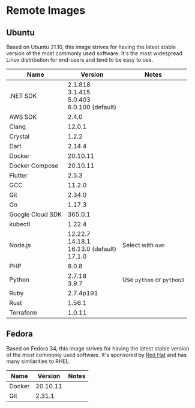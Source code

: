 # Remote Images

## Ubuntu

Based on Ubuntu 21.10, this image strives for having the latest stable version of the most commonly used software. It's the most widespread Linux distribution for end-users and tend to be easy to use.

<!-- BEGIN GENERATED SECTION: ubuntu -->

| Name | Version | Notes |
| ---- | ------- | ----- |
| .NET SDK | 2.1.818<br>3.1.415<br>5.0.403<br>6.0.100 (default) |
| AWS SDK | 2.4.0 |
| Clang | 12.0.1 |
| Crystal | 1.2.2 |
| Dart | 2.14.4 |
| Docker | 20.10.11 |
| Docker Compose | 20.10.11 |
| Flutter | 2.5.3 |
| GCC | 11.2.0 |
| Git | 2.34.0 |
| Go | 1.17.3 |
| Google Cloud SDK | 365.0.1 |
| kubectl | 1.22.4 |
| Node.js | 12.22.7<br>14.18.1<br>16.13.0 (default)<br>17.1.0 | Select with `nvm` |
| PHP | 8.0.8 |
| Python | 2.7.18<br>3.9.7 | Use `python` or `python3` |
| Ruby | 2.7.4p191 |
| Rust | 1.56.1 |
| Terraform | 1.0.11 |

<!-- END GENERATED SECTION: ubuntu -->

## Fedora

Based on Fedora 34, this image strives for having the latest stable version of the most commonly used software. It's sponsored by [Red Hat](https://www.redhat.com/) and has many similarities to RHEL.

<!-- BEGIN GENERATED SECTION: fedora -->

| Name | Version | Notes |
| ---- | ------- | ----- |
| Docker | 20.10.11 |
| Git | 2.31.1 |

<!-- END GENERATED SECTION: fedora -->
